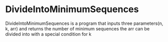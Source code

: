 # DivideIntoMinimumSequences
DivideIntoMinimumSequences is a program that inputs three parameters(n, k, arr) and returns the number of minimum sequences the arr can be divided into with a special condition for k
